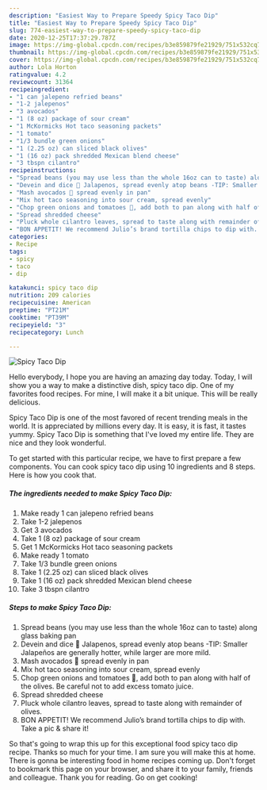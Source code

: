 ```yaml
---
description: "Easiest Way to Prepare Speedy Spicy Taco Dip"
title: "Easiest Way to Prepare Speedy Spicy Taco Dip"
slug: 774-easiest-way-to-prepare-speedy-spicy-taco-dip
date: 2020-12-25T17:37:29.787Z
image: https://img-global.cpcdn.com/recipes/b3e859879fe21929/751x532cq70/spicy-taco-dip-recipe-main-photo.jpg
thumbnail: https://img-global.cpcdn.com/recipes/b3e859879fe21929/751x532cq70/spicy-taco-dip-recipe-main-photo.jpg
cover: https://img-global.cpcdn.com/recipes/b3e859879fe21929/751x532cq70/spicy-taco-dip-recipe-main-photo.jpg
author: Lola Horton
ratingvalue: 4.2
reviewcount: 31364
recipeingredient:
- "1 can jalepeno refried beans"
- "1-2 jalepenos"
- "3 avocados"
- "1 (8 oz) package of sour cream"
- "1 McKormicks Hot taco seasoning packets"
- "1 tomato"
- "1/3 bundle green onions"
- "1 (2.25 oz) can sliced black olives"
- "1 (16 oz) pack shredded Mexican blend cheese"
- "3 tbspn cilantro"
recipeinstructions:
- "Spread beans (you may use less than the whole 16oz can to taste) along glass baking pan"
- "Devein and dice 🎲 Jalapenos, spread evenly atop beans -TIP: Smaller Jalapeños are generally hotter, while larger are more mild."
- "Mash avocados 🥑 spread evenly in pan"
- "Mix hot taco seasoning into sour cream, spread evenly"
- "Chop green onions and tomatoes 🍅, add both to pan along with half of the olives. Be careful not to add excess tomato juice."
- "Spread shredded cheese"
- "Pluck whole cilantro leaves, spread to taste along with remainder of olives."
- "BON APPETIT! We recommend Julio’s brand tortilla chips to dip with. Take a pic &amp; share it!"
categories:
- Recipe
tags:
- spicy
- taco
- dip

katakunci: spicy taco dip 
nutrition: 209 calories
recipecuisine: American
preptime: "PT21M"
cooktime: "PT39M"
recipeyield: "3"
recipecategory: Lunch

---
```



![Spicy Taco Dip](https://img-global.cpcdn.com/recipes/b3e859879fe21929/751x532cq70/spicy-taco-dip-recipe-main-photo.jpg)

Hello everybody, I hope you are having an amazing day today. Today, I will show you a way to make a distinctive dish, spicy taco dip. One of my favorites food recipes. For mine, I will make it a bit unique. This will be really delicious.



Spicy Taco Dip is one of the most favored of recent trending meals in the world. It is appreciated by millions every day. It is easy, it is fast, it tastes yummy. Spicy Taco Dip is something that I've loved my entire life. They are nice and they look wonderful.


To get started with this particular recipe, we have to first prepare a few components. You can cook spicy taco dip using 10 ingredients and 8 steps. Here is how you cook that.

<!--inarticleads1-->

##### The ingredients needed to make Spicy Taco Dip:

1. Make ready 1 can jalepeno refried beans
1. Take 1-2 jalepenos
1. Get 3 avocados
1. Take 1 (8 oz) package of sour cream
1. Get 1 McKormicks Hot taco seasoning packets
1. Make ready 1 tomato
1. Take 1/3 bundle green onions
1. Take 1 (2.25 oz) can sliced black olives
1. Take 1 (16 oz) pack shredded Mexican blend cheese
1. Take 3 tbspn cilantro




<!--inarticleads2-->

##### Steps to make Spicy Taco Dip:

1. Spread beans (you may use less than the whole 16oz can to taste) along glass baking pan
1. Devein and dice 🎲 Jalapenos, spread evenly atop beans -TIP: Smaller Jalapeños are generally hotter, while larger are more mild.
1. Mash avocados 🥑 spread evenly in pan
1. Mix hot taco seasoning into sour cream, spread evenly
1. Chop green onions and tomatoes 🍅, add both to pan along with half of the olives. Be careful not to add excess tomato juice.
1. Spread shredded cheese
1. Pluck whole cilantro leaves, spread to taste along with remainder of olives.
1. BON APPETIT! We recommend Julio’s brand tortilla chips to dip with. Take a pic &amp; share it!




So that's going to wrap this up for this exceptional food spicy taco dip recipe. Thanks so much for your time. I am sure you will make this at home. There is gonna be interesting food in home recipes coming up. Don't forget to bookmark this page on your browser, and share it to your family, friends and colleague. Thank you for reading. Go on get cooking!
